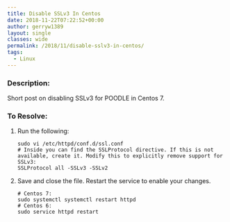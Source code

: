 ```yaml
---
title: Disable SSLv3 In Centos
date: 2018-11-22T07:22:52+00:00
author: gerryw1389
layout: single
classes: wide
permalink: /2018/11/disable-sslv3-in-centos/
tags:
  - Linux
---
```

<!--more-->

### Description:

Short post on disabling SSLv3 for POODLE in Centos 7.

### To Resolve:

1. Run the following:  

   ```shell
   sudo vi /etc/httpd/conf.d/ssl.conf  
   # Inside you can find the SSLProtocol directive. If this is not available, create it. Modify this to explicitly remove support for SSLv3:  
   SSLProtocol all -SSLv3 -SSLv2  
   ```

2. Save and close the file. Restart the service to enable your changes.  

   ```shell
   # Centos 7:  
   sudo systemctl systemctl restart httpd  
   # Centos 6:  
   sudo service httpd restart
   ```

